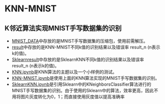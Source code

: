 # KNN-MNIST
## K邻近算法实现MNIST手写数据集的识别
* [MNIST_DATA](https://github.com/Youngphone/KNN-MNIST/tree/master/MNIST_data)中存放的是MNIST手写数据集的压缩包，使用前需解压。
* [result](https://github.com/Youngphone/KNN-MNIST/tree/master/result)中存放的是KNN-MNIST不同k值的识别结果以及错误率 result_n (n表示k的值)。
* [Sklearnresult](https://github.com/Youngphone/KNN-MNIST/tree/master/Sklearnresult)中存放的是SklearnKNN不同k值的识别结果以及错误率 result_n (n表示k的值)。
* [KNN.ipynb](https://github.com/Youngphone/KNN-MNIST/tree/master/KNN.ipynb)是KNN算法的主题以及一个小样例的测试。
* [KNN-MNIST.ipynb](https://github.com/Youngphone/KNN-MNIST/tree/master/KNN-MNIST.ipynb)是使用上面的KNN算法实现的MNIST手写数据集的识别。
* [SklearnKNN.ipynb](https://github.com/Youngphone/KNN-MNIST/tree/master/SklearnKNN.ipynb)是引用Sklearn中的KNeighborsClassifier算法进行的MNIST手写数据集的识别。由于使用的Sklearn中的算法，效率更高，因此不用将图片灰度转化为0，1；而直接使用灰度值以提高准确率

